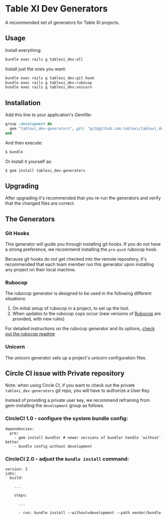 # Table XI Dev Generators

A recommended set of generators for Table XI projects.

## Usage

Install everything:

```bash
bundle exec rails g tablexi_dev:all
```

Install just the ones you want:

```bash
bundle exec rails g tablexi_dev:git_hook
bundle exec rails g tablexi_dev:rubocop
bundle exec rails g tablexi_dev:unicorn
```

## Installation

Add this line to your application's Gemfile:

```ruby
group :development do
  gem "tablexi_dev-generators", git: "git@github.com:tablexi/tablexi_dev-generators.git"
end
```

And then execute:
```bash
$ bundle
```

Or install it yourself as:
```bash
$ gem install tablexi_dev-generators
```

## Upgrading

After upgrading it's recommended that you re-run the generators and verify that the changed files are correct.

## The Generators

### Git Hooks

This generator will guide you through installing git hooks. If you do not have a strong preference, we recommend installing the `pre-push` rubocop hook.

Because git hooks do not get checked into the remote repository, it's recommended that each team member run this generator upon installing any project on their local machine.

### Rubocop

The rubocop generator is designed to be used in the following different situations:

1) On initial setup of rubocop in a project, to set up the tool.
2) When updates to the rubocop cops occur (new versions of [Rubocop](https://github.com/bbatsov/rubocop/) are provided, with new rules)

For detailed instructions on the rubocop generator and its options, [check out the rubocop readme](rubocop.md)

### Unicorn

The unicorn generator sets up a project's unicorn configuration files.

## Circle CI issue with Private repository

Note: when using Circle CI, if you want to check out the private `tablexi_dev-generators` git repo, you will have to authorize a User Key.

Instead of providing a private user key, we recommend refraining from gem-installing the `development` group as follows.

### CircleCI 1.0 - configure the system bundle config:

```
dependencies:
  pre:
    - gem install bundler # newer versions of bundler handle 'without' better
    - bundle config without development
```

### CircleCI 2.0 - adjust the `bundle install` command:

```
version: 2
jobs:
  build:

    ...

    steps:

      ...

      - run: bundle install --without=development --path vendor/bundle
```
